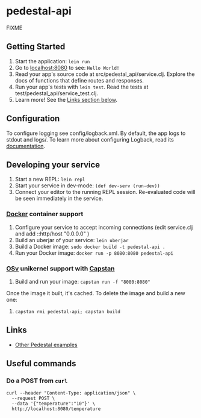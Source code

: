 # pedestal-api

FIXME

## Getting Started

1. Start the application: `lein run`
2. Go to [localhost:8080](http://localhost:8080/) to see: `Hello World!`
3. Read your app's source code at src/pedestal_api/service.clj. Explore the docs of functions
   that define routes and responses.
4. Run your app's tests with `lein test`. Read the tests at test/pedestal_api/service_test.clj.
5. Learn more! See the [Links section below](#links).


## Configuration

To configure logging see config/logback.xml. By default, the app logs to stdout and logs/.
To learn more about configuring Logback, read its [documentation](http://logback.qos.ch/documentation.html).


## Developing your service

1. Start a new REPL: `lein repl`
2. Start your service in dev-mode: `(def dev-serv (run-dev))`
3. Connect your editor to the running REPL session.
   Re-evaluated code will be seen immediately in the service.

### [Docker](https://www.docker.com/) container support

1. Configure your service to accept incoming connections (edit service.clj and add  ::http/host "0.0.0.0" )
2. Build an uberjar of your service: `lein uberjar`
3. Build a Docker image: `sudo docker build -t pedestal-api .`
4. Run your Docker image: `docker run -p 8080:8080 pedestal-api`

### [OSv](http://osv.io/) unikernel support with [Capstan](http://osv.io/capstan/)

1. Build and run your image: `capstan run -f "8080:8080"`

Once the image it built, it's cached.  To delete the image and build a new one:

1. `capstan rmi pedestal-api; capstan build`


## Links
* [Other Pedestal examples](http://pedestal.io/samples)

## Useful commands

### Do a POST from `curl`

```shell
curl --header "Content-Type: application/json" \
  --request POST \
  --data '{"temperature":"10"}' \
  http://localhost:8080/temperature
```
